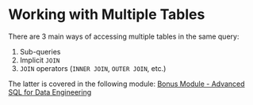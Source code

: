 # Working with Multiple Tables
There are 3 main ways of accessing multiple tables in the same query:
1. Sub-queries
2. Implicit `JOIN`
3. `JOIN` operators (`INNER JOIN`, `OUTER JOIN`, etc.)

The latter is covered in the following module: [Bonus Module - Advanced SQL for Data Engineering](https://github.com/DanielBarnes18/IBM-Data-Science-Professional-Certificate/tree/main/06.%20Databases%20and%20SQL%20for%20Data%20Science%20with%20Python/06.%20Bonus%20Module%20-%20Advanced%20SQL%20for%20Data%20Engineering)


